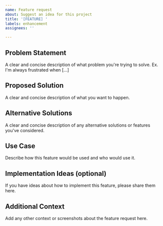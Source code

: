 ```yaml
---
name: Feature request
about: Suggest an idea for this project
title: '[FEATURE] '
labels: enhancement
assignees: ''

---
```


## Problem Statement
A clear and concise description of what problem you're trying to solve. 
Ex. I'm always frustrated when [...]

## Proposed Solution
A clear and concise description of what you want to happen.

## Alternative Solutions
A clear and concise description of any alternative solutions or features you've considered.

## Use Case
Describe how this feature would be used and who would use it.

## Implementation Ideas (optional)
If you have ideas about how to implement this feature, please share them here.

## Additional Context
Add any other context or screenshots about the feature request here.
